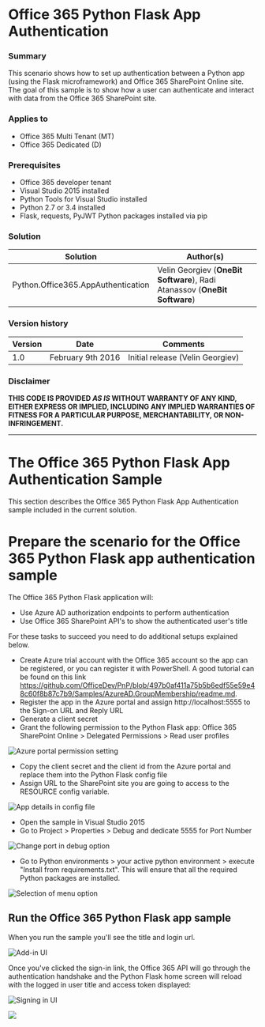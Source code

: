 # Office 365 Python Flask App Authentication #

### Summary ###
This scenario shows how to set up authentication between a Python app (using the Flask microframework) and Office 365 SharePoint Online site. The goal of this sample is to show how a user can authenticate and interact with data from the Office 365 SharePoint site.

### Applies to ###
- Office 365 Multi Tenant (MT)
- Office 365 Dedicated (D)

### Prerequisites ###
- Office 365 developer tenant
- Visual Studio 2015 installed
- Python Tools for Visual Studio installed
- Python 2.7 or 3.4 installed
- Flask, requests, PyJWT Python packages installed via pip

### Solution ###
Solution | Author(s)
---------|----------
Python.Office365.AppAuthentication | Velin Georgiev (**OneBit Software**), Radi Atanassov (**OneBit Software**)

### Version history ###
Version  | Date | Comments
---------| -----| --------
1.0  | February 9th 2016 | Initial release (Velin Georgiev)

### Disclaimer ###
**THIS CODE IS PROVIDED *AS IS* WITHOUT WARRANTY OF ANY KIND, EITHER EXPRESS OR IMPLIED, INCLUDING ANY IMPLIED WARRANTIES OF FITNESS FOR A PARTICULAR PURPOSE, MERCHANTABILITY, OR NON-INFRINGEMENT.**

----------

# The Office 365 Python Flask App Authentication Sample #
This section describes the Office 365 Python Flask App Authentication sample included in the current solution.

# Prepare the scenario for the Office 365 Python Flask app authentication sample #
The Office 365 Python Flask application will:

- Use Azure AD authorization endpoints to perform authentication
- Use Office 365 SharePoint API's to show the authenticated user's title

For these tasks to succeed you need to do additional setups explained below. 

- Create Azure trial account with the Office 365 account so the app can be registered, or you can register it with PowerShell. A good tutorial can be found on this link https://github.com/OfficeDev/PnP/blob/497b0af411a75b5b6edf55e59e48c60f8b87c7b9/Samples/AzureAD.GroupMembership/readme.md.
- Register the app in the Azure portal and assign http://localhost:5555 to the Sign-on URL and Reply URL
- Generate a client secret
- Grant the following permission to the Python Flask app: Office 365 SharePoint Online > Delegated Permissions > Read user profiles

![Azure portal permission setting](https://lh3.googleusercontent.com/-LxhYrbik6LQ/VrnZD-0Uf0I/AAAAAAAACaQ/jsUjHDQlmd4/s732-Ic42/office365-python-app2.PNG)

- Copy the client secret and the client id from the Azure portal and replace them into the Python Flask config file
- Assign URL to the SharePoint site you are going to access to the RESOURCE config variable.

![App details in config file](https://lh3.googleusercontent.com/-ETtW5MBuOcA/VrnZDQBAxQI/AAAAAAAACaY/ppp4My1JTlE/s616-Ic42/office365-python-app-config.PNG)

- Open the sample in Visual Studio 2015
- Go to Project > Properties > Debug and dedicate 5555 for Port Number

![Change port in debug option](https://lh3.googleusercontent.com/-M3upxeCKBN0/VrnZDSHnDoI/AAAAAAAACaA/BF4CTeKlUMs/s426-Ic42/office365-python-app-vs-config.PNG)

- Go to Python environments > your active python environment > execute "Install from requirements.txt". This will ensure that all the required Python packages are installed.

![Selection of menu option](https://lh3.googleusercontent.com/-At6Smrxg9DQ/VrnZD6KMvfI/AAAAAAAACaM/gcgJUATPigE/s479-Ic42/office365-python-packages.png)

## Run the Office 365 Python Flask app sample ##
When you run the sample you'll see the title and login url.

![Add-in UI](https://lh3.googleusercontent.com/-GDdAcmYylZE/VrnZD8sVGwI/AAAAAAAACaI/1gB0jvULLBo/s438-Ic42/office365-python-app.PNG)


Once you've clicked the sign-in link, the Office 365 API will go through the authentication handshake and the Python Flask home screen will reload with the logged in user title and access token displayed:

![Signing in UI](https://lh3.googleusercontent.com/-44rsAE2uGFQ/VrnZDdJAseI/AAAAAAAACaE/70N8UX8ErIk/s569-Ic42/office365-python-app-result.PNG)

<img src="https://telemetry.sharepointpnp.com/pnp/samples/Provisioning.Office365.AppAuthentication" />